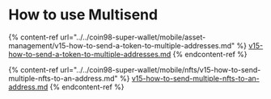 # How to use Multisend

{% content-ref url="../../coin98-super-wallet/mobile/asset-management/v15-how-to-send-a-token-to-multiple-addresses.md" %}
[v15-how-to-send-a-token-to-multiple-addresses.md](../../coin98-super-wallet/mobile/asset-management/v15-how-to-send-a-token-to-multiple-addresses.md)
{% endcontent-ref %}

{% content-ref url="../../coin98-super-wallet/mobile/nfts/v15-how-to-send-multiple-nfts-to-an-address.md" %}
[v15-how-to-send-multiple-nfts-to-an-address.md](../../coin98-super-wallet/mobile/nfts/v15-how-to-send-multiple-nfts-to-an-address.md)
{% endcontent-ref %}
